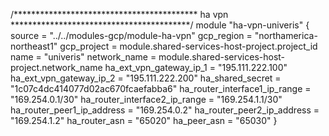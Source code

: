 /******************************************
  ha vpn
 *****************************************/
module "ha-vpn-univeris" {
  source                        = "../../modules-gcp/module-ha-vpn"
  gcp_region                    = "northamerica-northeast1"
  gcp_project                   = module.shared-services-host-project.project_id
  name                          = "univeris"
  network_name                  = module.shared-services-host-project.network_name
  ha_ext_vpn_gateway_ip_1       = "195.111.222.100"
  ha_ext_vpn_gateway_ip_2       = "195.111.222.200"
  ha_shared_secret              = "1c07c4dc414077d02ac670fcaefabba6"
  ha_router_interface1_ip_range = "169.254.0.1/30"
  ha_router_interface2_ip_range = "169.254.1.1/30"
  ha_router_peer1_ip_address    = "169.254.0.2"
  ha_router_peer2_ip_address    = "169.254.1.2"
  ha_router_asn                 = "65020"
  ha_peer_asn                   = "65030"
}